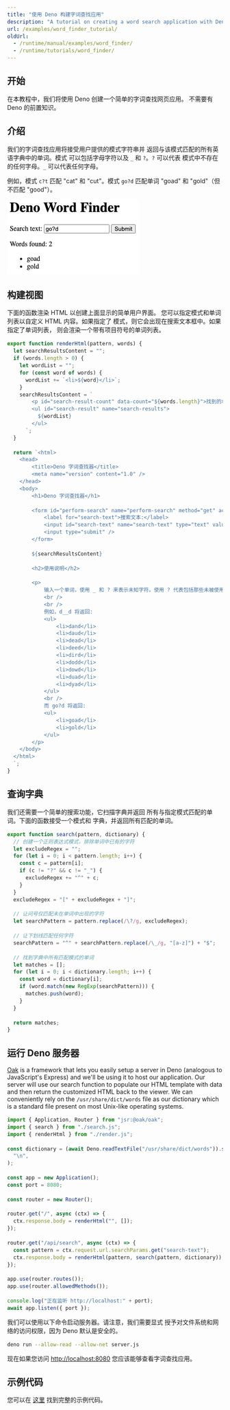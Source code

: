 ```yaml
---
title: "使用 Deno 构建字词查找应用"
description: "A tutorial on creating a word search application with Deno. Learn how to build a web server, implement pattern matching, handle HTTP requests, and create an interactive web interface using Oak framework."
url: /examples/word_finder_tutorial/
oldUrl:
  - /runtime/manual/examples/word_finder/
  - /runtime/tutorials/word_finder/
---
```


## 开始

在本教程中，我们将使用 Deno 创建一个简单的字词查找网页应用。
不需要有 Deno 的前置知识。

## 介绍

我们的字词查找应用将接受用户提供的模式字符串并
返回与该模式匹配的所有英语字典中的单词。模式
可以包括字母字符以及 `_` 和 `?`。`?` 可以代表
模式中不存在的任何字母。`_` 可以代表任何字母。

例如，模式 `c?t` 匹配 "cat" 和 "cut"。模式 `go?d`
匹配单词 "goad" 和 "gold"（但不匹配 "good"）。

![字词查找 UI](./images/word_finder.png)

## 构建视图

下面的函数渲染 HTML 以创建上面显示的简单用户界面。
您可以指定模式和单词列表以自定义 HTML 内容。如果指定了
模式，则它会出现在搜索文本框中。如果指定了单词列表，
则会渲染一个带有项目符号的单词列表。

```jsx title="render.js"
export function renderHtml(pattern, words) {
  let searchResultsContent = "";
  if (words.length > 0) {
    let wordList = "";
    for (const word of words) {
      wordList += `<li>${word}</li>`;
    }
    searchResultsContent = `
        <p id="search-result-count" data-count="${words.length}">找到的单词数量: ${words.length}</p>
        <ul id="search-result" name="search-results">
          ${wordList}
        </ul>
      `;
  }

  return `<html>
    <head>
        <title>Deno 字词查找器</title>
        <meta name="version" content="1.0" />
    </head>
    <body>
        <h1>Deno 字词查找器</h1>

        <form id="perform-search" name="perform-search" method="get" action="/api/search">
            <label for="search-text">搜索文本:</label>
            <input id="search-text" name="search-text" type="text" value="${pattern}" />
            <input type="submit" />
        </form>

        ${searchResultsContent}

        <h2>使用说明</h2>

        <p>
            输入一个单词，使用 _ 和 ? 来表示未知字符。使用 ? 代表包括那些未被使用的字母（可以将其视为“财富之轮”的占位符）。使用 _ 将找到包含任何字符的单词（无论它是否为“已揭示”）。
            <br />
            <br />
            例如，d__d 将返回:
            <ul>
                <li>dand</li>
                <li>daud</li>
                <li>dead</li>
                <li>deed</li>
                <li>dird</li>
                <li>dodd</li>
                <li>dowd</li>
                <li>duad</li>
                <li>dyad</li>
            </ul>
            <br />
            而 go?d 将返回:
            <ul>
                <li>goad</li>
                <li>gold</li>
            </ul>
        </p>
    </body>
  </html>
  `;
}
```

## 查询字典

我们还需要一个简单的搜索功能，它扫描字典并返回
所有与指定模式匹配的单词。下面的函数接受一个模式和
字典，并返回所有匹配的单词。

```jsx title="search.js"
export function search(pattern, dictionary) {
  // 创建一个正则表达式模式，排除单词中已有的字符
  let excludeRegex = "";
  for (let i = 0; i < pattern.length; i++) {
    const c = pattern[i];
    if (c != "?" && c != "_") {
      excludeRegex += "^" + c;
    }
  }
  excludeRegex = "[" + excludeRegex + "]";

  // 让问号仅匹配未在单词中出现的字符
  let searchPattern = pattern.replace(/\?/g, excludeRegex);

  // 让下划线匹配任何字符
  searchPattern = "^" + searchPattern.replace(/\_/g, "[a-z]") + "$";

  // 找到字典中所有匹配模式的单词
  let matches = [];
  for (let i = 0; i < dictionary.length; i++) {
    const word = dictionary[i];
    if (word.match(new RegExp(searchPattern))) {
      matches.push(word);
    }
  }

  return matches;
}
```

## 运行 Deno 服务器

[Oak](https://jsr.io/@oak/oak) is a framework that lets you easily setup a
server in Deno (analogous to JavaScript's Express) and we'll be using it to host
our application. Our server will use our search function to populate our HTML
template with data and then return the customized HTML back to the viewer. We
can conveniently rely on the `/usr/share/dict/words` file as our dictionary
which is a standard file present on most Unix-like operating systems.

```jsx title="server.js"
import { Application, Router } from "jsr:@oak/oak";
import { search } from "./search.js";
import { renderHtml } from "./render.js";

const dictionary = (await Deno.readTextFile("/usr/share/dict/words")).split(
  "\n",
);

const app = new Application();
const port = 8080;

const router = new Router();

router.get("/", async (ctx) => {
  ctx.response.body = renderHtml("", []);
});

router.get("/api/search", async (ctx) => {
  const pattern = ctx.request.url.searchParams.get("search-text");
  ctx.response.body = renderHtml(pattern, search(pattern, dictionary));
});

app.use(router.routes());
app.use(router.allowedMethods());

console.log("正在监听 http://localhost:" + port);
await app.listen({ port });
```

我们可以使用以下命令启动服务器。请注意，我们需要显式
授予对文件系统和网络的访问权限，因为 Deno 默认是安全的。

```bash
deno run --allow-read --allow-net server.js
```

现在如果您访问 [http://localhost:8080](http://localhost:8080/) 您应该能够查看字词查找应用。

## 示例代码

您可以在 [这里](https://github.com/awelm/deno-word-finder) 找到完整的示例代码。